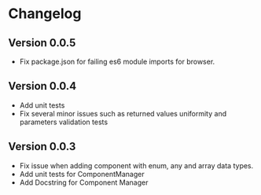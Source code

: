 # Changelog

## Version 0.0.5

* Fix package.json for failing es6 module imports for browser.

## Version 0.0.4

* Add unit tests
* Fix several minor issues such as returned values uniformity and parameters validation tests

## Version 0.0.3

* Fix issue when adding component with enum, any and array data types.
* Add unit tests for ComponentManager
* Add Docstring for Component Manager